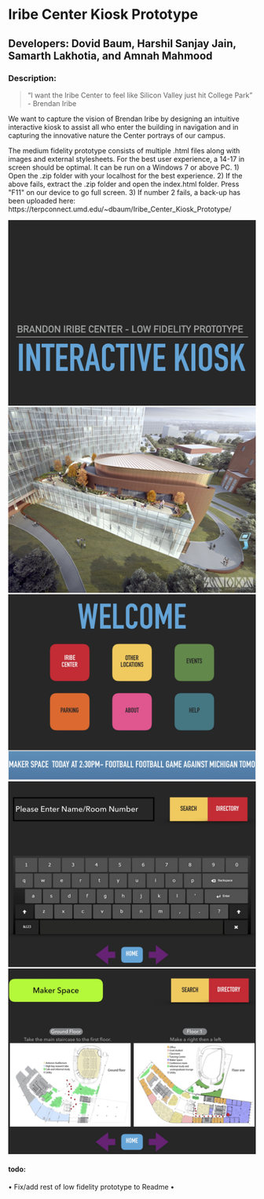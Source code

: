# Iribe Center Kiosk Prototype
## Developers: Dovid Baum, Harshil Sanjay Jain, Samarth Lakhotia, and Amnah Mahmood
### Description: 
> “I want the Iribe Center to feel like Silicon Valley just hit College Park”
> \- Brendan Iribe 
<p>We want to capture the vision of Brendan Iribe by designing an intuitive interactive kiosk to assist all who enter the building in navigation and in capturing the innovative nature the Center portrays of our campus.</p> 

<p>The medium fidelity prototype consists of multiple .html files along with images 
and external stylesheets.
For the best user experience,  a 14-17 in screen should be optimal.
It can be run on a Windows 7 or above PC.
1) Open the .zip folder with your localhost for the best experience.
2) If the above fails, extract the .zip folder and open the index.html folder.
   Press "F11" on our device to go full screen.
3) If number 2 fails, a back-up has been uploaded here: https://terpconnect.umd.edu/~dbaum/Iribe_Center_Kiosk_Prototype/
</p>

![Cover](pics/1.jpg)
![Location](pics/2.jpg)
![HomePage](pics/3.jpg)
![Search](pics/4.jpg)
![Map](pics/5.jpg)

#### todo: 
• Fix/add rest of low fidelity prototype to Readme 
• 


